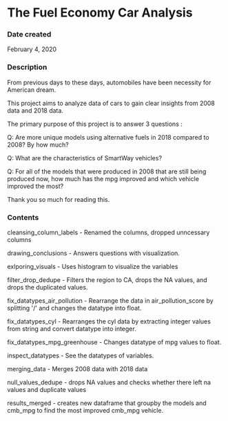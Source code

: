 # The Fuel Economy Car Analysis

### Date created
February 4, 2020

### Description

From previous days to these days, automobiles have been necessity for American dream.

This project aims to analyze data of cars to gain clear insights from 2008 data and 2018 data.

The primary purpose of this project is to answer 3 questions :

Q: Are more unique models using alternative fuels in 2018 compared to 2008? By how much?

Q: What are the characteristics of SmartWay vehicles?

Q: For all of the models that were produced in 2008 that are still being produced now, how much has the mpg improved and which vehicle improved the most?

Thank you so much for reading this.


### Contents

cleansing_column_labels - Renamed the columns, dropped unncessary columns

drawing_conclusions - Answers questions with visualization.

exlporing_visuals - Uses histogram to visualize the variables

filter_drop_dedupe - Filters the region to CA, drops the NA values, and drops the duplicated values.

fix_datatypes_air_pollution - Rearrange the data in air_pollution_score by splitting '/' and changes the datatype into float.

fix_datatypes_cyl - Rearranges the cyl data by extracting integer values from string and convert datatype into integer.

fix_datatypes_mpg_greenhouse - Changes datatype of mpg values to float.

inspect_datatypes - See the datatypes of variables.

merging_data - Merges 2008 data with 2018 data

null_values_dedupe - drops NA values and checks whether there left na values and duplicate values

results_merged - creates new dataframe that groupby the models and cmb_mpg to find the most improved cmb_mpg vehicle.
